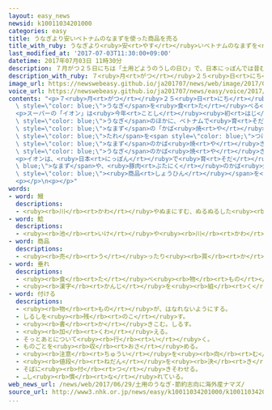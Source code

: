 ```yaml
---
layout: easy_news
newsid: k10011034201000
categories: easy
title: うなぎより安いベトナムのなまずを使った商品を売る
title_with_ruby: うなぎより<ruby>安<rt>やす</rt></ruby>いベトナムのなまずを<ruby>使<rt>つか</rt></ruby>った<ruby>商品<rt>しょうひん</rt></ruby>を<ruby>売<rt>う</rt></ruby>る
last_modified_at: '2017-07-03T11:30:00+09:00'
datetime: 2017年07月03日 11時30分
description: ７月がつ２５日にちは「土用どようのうしの日ひ」で、日本にっぽんでは昔むかしからうなぎを食たべる習慣しゅうかんがあります。
description_with_ruby: ７<ruby>月<rt>がつ</rt></ruby>２５<ruby>日<rt>にち</rt></ruby>は「<ruby>土用<rt>どよう</rt></ruby>のうしの<ruby>日<rt>ひ</rt></ruby>」で、<ruby>日本<rt>にっぽん</rt></ruby>では<ruby>昔<rt>むかし</rt></ruby>からうなぎを<ruby>食<rt>た</rt></ruby>べる<ruby>習慣<rt>しゅうかん</rt></ruby>があります。
image_url: https://newswebeasy.github.io/ja201707/news/web/image/2017/07/03/k10011034201000.jpg
voice_url: https://newswebeasy.github.io/ja201707/news/easy/voice/2017/07/03/k10011034201000.mp3
contents: "<p>７<ruby>月<rt>がつ</rt></ruby>２５<ruby>日<rt>にち</rt></ruby>は「<ruby>土用<rt>どよう</rt></ruby>のうしの<ruby>日<rt>ひ</rt></ruby>」で、<ruby>日本<rt>にっぽん</rt></ruby>では<ruby>昔<rt>むかし</rt></ruby>から<span\
  \ style=\"color: blue;\">うなぎ</span>を<ruby>食<rt>た</rt></ruby>べる<ruby>習慣<rt>しゅうかん</rt></ruby>があります。</p>\n\
  <p>スーパーの「イオン」は<ruby>今年<rt>ことし</rt></ruby><ruby>初<rt>はじ</rt></ruby>めて、<ruby>値段<rt>ねだん</rt></ruby>が<ruby>高<rt>たか</rt></ruby>い<span\
  \ style=\"color: blue;\">うなぎ</span>のほかに、ベトナムで<ruby>育<rt>そだ</rt></ruby>てられた<span\
  \ style=\"color: blue;\">なまず</span>の「かば<ruby>焼<rt>や</rt></ruby>き」を<ruby>売<rt>う</rt></ruby>ることにしました。かば<ruby>焼<rt>や</rt></ruby>きは、しょうゆなどで<ruby>作<rt>つく</rt></ruby>った<span\
  \ style=\"color: blue;\">たれ</span>を<span style=\"color: blue;\">つけ</span>て<ruby>焼<rt>や</rt></ruby>いた<ruby>料理<rt>りょうり</rt></ruby>です。この<span\
  \ style=\"color: blue;\">なまず</span>のかば<ruby>焼<rt>や</rt></ruby>きの<ruby>値段<rt>ねだん</rt></ruby>は１６０ｇで６４５<ruby>円<rt>えん</rt></ruby>で、<span\
  \ style=\"color: blue;\">うなぎ</span>のかば<ruby>焼<rt>や</rt></ruby>きの３０％ぐらいの<ruby>値段<rt>ねだん</rt></ruby>です。</p>\n\
  <p>イオンは、<ruby>日本<rt>にっぽん</rt></ruby>で<ruby>育<rt>そだ</rt></ruby>てた<span style=\"color:\
  \ blue;\">なまず</span>や、<ruby>豚肉<rt>ぶたにく</rt></ruby>のかば<ruby>焼<rt>や</rt></ruby>きなども<ruby>売<rt>う</rt></ruby>ることにしています。そして「たくさんの<ruby>人<rt>ひと</rt></ruby>にかば<ruby>焼<rt>や</rt></ruby>きを<ruby>食<rt>た</rt></ruby>べてほしいです。これからもいろいろな<span\
  \ style=\"color: blue;\"><ruby>商品<rt>しょうひん</rt></ruby></span>を<ruby>作<rt>つく</rt></ruby>っていきたいです」と<ruby>話<rt>はな</rt></ruby>しています。</p>\n\
  <p></p>\n<p></p>"
words:
- word: 鰻
  descriptions:
  - <ruby><rb>川</rb><rt>かわ</rt></ruby>やぬまにすむ、ぬるぬるした<ruby><rb>細長</rb><rt>ほそなが</rt></ruby>い<ruby><rb>魚</rb><rt>さかな</rt></ruby>。<ruby><rb>海</rb><rt>うみ</rt></ruby>で<ruby><rb>卵</rb><rt>たまご</rt></ruby>からかえり、<ruby><rb>川</rb><rt>かわ</rt></ruby>に<ruby><rb>上</rb><rt>のぼ</rt></ruby>ってくる。かば<ruby><rb>焼</rb><rt>や</rt></ruby>きなどにして<ruby><rb>食</rb><rt>た</rt></ruby>べる。
- word: 鯰
  descriptions:
  - <ruby><rb>池</rb><rt>いけ</rt></ruby>や<ruby><rb>川</rb><rt>かわ</rt></ruby>などの<ruby><rb>底</rb><rt>そこ</rt></ruby>のどろにすむ<ruby><rb>魚</rb><rt>さかな</rt></ruby>。<ruby><rb>茶色</rb><rt>ちゃいろ</rt></ruby>でうろこがなく、<ruby><rb>頭</rb><rt>あたま</rt></ruby>は<ruby><rb>大</rb><rt>おお</rt></ruby>きくて<ruby><rb>平</rb><rt>ひら</rt></ruby>たく、<ruby><rb>食用</rb><rt>しょくよう</rt></ruby>になる。
- word: 商品
  descriptions:
  - <ruby><rb>売</rb><rt>う</rt></ruby>ったり<ruby><rb>買</rb><rt>か</rt></ruby>ったりするための<ruby><rb>品物</rb><rt>しなもの</rt></ruby>。
- word: 垂れ
  descriptions:
  - <ruby><rb>食</rb><rt>た</rt></ruby>べ<ruby><rb>物</rb><rt>もの</rt></ruby>をつけて<ruby><rb>食</rb><rt>た</rt></ruby>べる、<ruby><rb>味</rb><rt>あじ</rt></ruby>のこいしる。
  - <ruby><rb>漢字</rb><rt>かんじ</rt></ruby>を<ruby><rb>組</rb><rt>く</rt></ruby>み<ruby><rb>立</rb><rt>た</rt></ruby>てる<ruby><rb>部分</rb><rt>ぶぶん</rt></ruby>の<ruby><rb>一</rb><rt>ひと</rt></ruby>つ。「<ruby><rb>原</rb><rt>げん</rt></ruby>」の「厂」や「<ruby><rb>病</rb><rt>びょう</rt></ruby>」の「⽧」など、<ruby><rb>上</rb><rt>うえ</rt></ruby>から<ruby><rb>左</rb><rt>ひだり</rt></ruby>のほうに<ruby><rb>垂</rb><rt>た</rt></ruby>れる<ruby><rb>形</rb><rt>かたち</rt></ruby>の<ruby><rb>部分</rb><rt>ぶぶん</rt></ruby>で、<ruby><rb>部首</rb><rt>ぶしゅ</rt></ruby>ともなる。
- word: 付ける
  descriptions:
  - <ruby><rb>物</rb><rt>もの</rt></ruby>が、はなれないようにする。
  - しるしを<ruby><rb>残</rb><rt>のこ</rt></ruby>す。
  - <ruby><rb>書</rb><rt>か</rt></ruby>きこむ。しるす。
  - <ruby><rb>加</rb><rt>くわ</rt></ruby>える。
  - そっとあとについて<ruby><rb>行</rb><rt>い</rt></ruby>く。
  - ものごとを<ruby><rb>収</rb><rt>おさ</rt></ruby>める。
  - <ruby><rb>注意</rb><rt>ちゅうい</rt></ruby>を<ruby><rb>向</rb><rt>む</rt></ruby>ける。
  - <ruby><rb>値段</rb><rt>ねだん</rt></ruby>を<ruby><rb>決</rb><rt>き</rt></ruby>める。
  - そばに<ruby><rb>付</rb><rt>つ</rt></ruby>きそわせる。
  - …し<ruby><rb>慣</rb><rt>な</rt></ruby>れている。
web_news_url: /news/web/2017/06/29/土用のうなぎ-節約志向に海外産ナマズ/
source_url: http://www3.nhk.or.jp/news/easy/k10011034201000/k10011034201000.html
...
```

